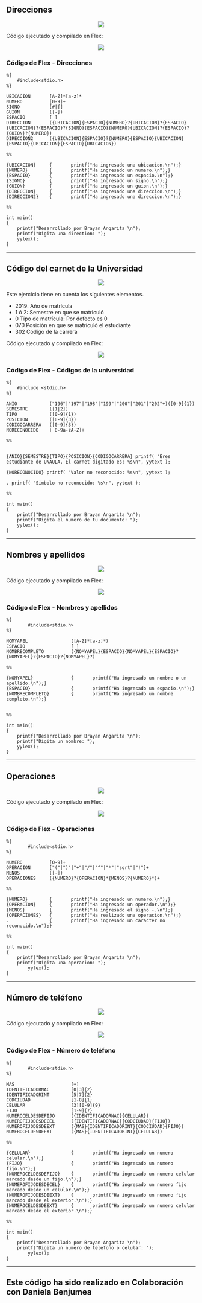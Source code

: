 ## Direcciones

<p align="center">
	<img src="https://github.com/BrayanAngaritaR/flex/blob/master/images/direcciones.png">
</p>

Código ejecutado y compilado en Flex:

<p align="center">
	<img src="https://github.com/BrayanAngaritaR/flex/blob/master/images/direcciones-flex.png">
</p>

### Código de Flex - Direcciones

```
%{
	#include<stdio.h>
%}

UBICACION       [A-Z]*[a-z]*
NUMERO          [0-9]+
SIGNO           [#|∫]
GUION           ([-])
ESPACIO         [ ]
DIRECCION       ({UBICACION}{ESPACIO}{NUMERO}?{UBICACION}?{ESPACIO}{UBICACION}?{ESPACIO}?{SIGNO}{ESPACIO}{NUMERO}{UBICACION}?{ESPACIO}?{GUION}?{NUMERO})
DIRECCION2      ({UBICACION}{ESPACIO}?{NUMERO}{ESPACIO}{UBICACION}{ESPACIO}{UBICACION}{ESPACIO}{UBICACION})

%%

{UBICACION}     {       printf("Ha ingresado una ubicacion.\n");}
{NUMERO}        {       printf("Ha ingresado un numero.\n");}
{ESPACIO}       {       printf("Ha ingresado un espacio.\n");}
{SIGNO}         {       printf("Ha ingresado un signo.\n");}
{GUION}         {       printf("Ha ingresado un guion.\n");}
{DIRECCION}     {       printf("Ha ingresado una direccion.\n");}
{DIRECCION2}    {       printf("Ha ingresado una direccion.\n");}

%%

int main()
{
	printf("Desarrollado por Brayan Angarita \n");
	printf("Digita una direction: ");
	yylex();
}
```
___________________________

## Código del carnet de la Universidad

<p align="center">
	<img src="https://github.com/BrayanAngaritaR/flex/blob/master/images/universidad.png">
</p>

Este ejercicio tiene en cuenta los siguientes elementos.

- 2019: Año de matrícula 
- 1 ó 2: Semestre en que se matriculó 
- 0 Tipo de matrícula: Por defecto es 0 
- 070 Posición en que se matriculó el estudiante 
- 302 Código de la carrera 

Código ejecutado y compilado en Flex:

<p align="center">
	<img src="https://github.com/BrayanAngaritaR/flex/blob/master/images/universidad-flex.png">
</p>


### Código de Flex - Códigos de la universidad

```
%{
	#include <stdio.h>
%}

ANIO            ("196"|"197"|"198"|"199"|"200"|"201"|"202"+)([0-9]{1}) 
SEMESTRE        ([1|2]) 
TIPO            ([0-9]{1}) 
POSICION        ([0-9]{3}) 
CODIGOCARRERA   ([0-9]{3}) 
NORECONOCIDO    [ 0-9a-zA-Z]+ 

%% 


{ANIO}{SEMESTRE}{TIPO}{POSICION}{CODIGOCARRERA} printf( "Eres estudiante de UNAULA. El carnet digitado es: %s\n", yytext ); 

{NORECONOCIDO} printf( "Valor no reconocido: %s\n", yytext ); 

. printf( "Simbolo no reconocido: %s\n", yytext ); 

%% 

int main()
{
	printf("Desarrollado por Brayan Angarita \n");
	printf("Digita el numero de tu documento: ");
	yylex(); 
} 
```
___________________________

## Nombres y apellidos

<p align="center">
	<img src="https://github.com/BrayanAngaritaR/flex/blob/master/images/nombresyapellidos.png">
</p>

Código ejecutado y compilado en Flex:

<p align="center">
	<img src="https://github.com/BrayanAngaritaR/flex/blob/master/images/nombresyapellidos-flex.png">
</p>

### Código de Flex - Nombres y apellidos

```
%{
        #include<stdio.h>
%}

NOMYAPEL                ([A-Z]*[a-z]*)
ESPACIO                 [ ]
NOMBRECOMPLETO          ({NOMYAPEL}{ESPACIO}{NOMYAPEL}{ESPACIO}?{NOMYAPEL}?{ESPACIO}?{NOMYAPEL}?)

%%

{NOMYAPEL}              {       printf("Ha ingresado un nombre o un apellido.\n");}
{ESPACIO}               {       printf("Ha ingresado un espacio.\n");}
{NOMBRECOMPLETO}        {       printf("Ha ingresado un nombre completo.\n");}


%%

int main()
{
	printf("Desarrollado por Brayan Angarita \n");
	printf("Digita un nombre: ");
	yylex();
}
```
___________________________

## Operaciones

<p align="center">
	<img src="https://github.com/BrayanAngaritaR/flex/blob/master/images/operaciones.png">
</p>

Código ejecutado y compilado en Flex:

<p align="center">
	<img src="https://github.com/BrayanAngaritaR/flex/blob/master/images/operaciones-flex.png">
</p>

### Código de Flex - Operaciones

```
%{
        #include<stdio.h>
%}

NUMERO          [0-9]+
OPERACION       ["("|")"|"+"|"/"|"^"|"*"|"sqrt"|"!"]+
MENOS           ([-])
OPERACIONES     ({NUMERO}?{OPERACION}*{MENOS}?{NUMERO}*)+

%%

{NUMERO}        {       printf("Ha ingresado un numero.\n");}
{OPERACION}     {       printf("Ha ingresado un operador.\n");}
{MENOS}         {       printf("Ha ingresado el signo -.\n");}
{OPERACIONES}   {       printf("Ha realizado una operacion.\n");}
.               {       printf("Ha ingresado un caracter no reconocido.\n");}

%%

int main()
{
	printf("Desarrollado por Brayan Angarita \n");
	printf("Digita una operacion: ");
        yylex();
}
```
___________________________

## Número de teléfono

<p align="center">
	<img src="https://github.com/BrayanAngaritaR/flex/blob/master/images/fijoocelular.png">
</p>

Código ejecutado y compilado en Flex:

<p align="center">
	<img src="https://github.com/BrayanAngaritaR/flex/blob/master/images/fijoocelular-flex.png">
</p>

### Código de Flex - Número de teléfono

```
%{
        #include<stdio.h>
%}

MAS                     [+]
IDENTIFICADORNAC        [0|3]{2}
IDENTIFICADORINT        [5|7]{2}
CODCIUDAD               [1-8]{1}
CELULAR                 [3][0-9]{9}
FIJO                    [1-9]{7}
NUMEROCELDESDEFIJO      ({IDENTIFICADORNAC}{CELULAR})
NUMEROFIJODESDECEL      ({IDENTIFICADORNAC}{CODCIUDAD}{FIJO})
NUMEROFIJODESDEEXT      ({MAS}{IDENTIFICADORINT}{CODCIUDAD}{FIJO})
NUMEROCELDESDEEXT       ({MAS}{IDENTIFICADORINT}{CELULAR})

%%

{CELULAR}               {       printf("Ha ingresado un numero celular.\n");}
{FIJO}                  {       printf("Ha ingresado un numero fijo.\n");}
{NUMEROCELDESDEFIJO}    {       printf("Ha ingresado un numero celular marcado desde un fijo.\n");}
{NUMEROFIJODESDECEL}    {       printf("Ha ingresado un numero fijo marcado desde un celular.\n");}
{NUMEROFIJODESDEEXT}    {       printf("Ha ingresado un numero fijo marcado desde el exterior.\n");}
{NUMEROCELDESDEEXT}     {       printf("Ha ingresado un numero celular marcado desde el exterior.\n");}

%%

int main()
{
	printf("Desarrollado por Brayan Angarita \n");
	printf("Digita un numero de telefono o celular: ");
        yylex();
}
```
___________________________

## Este código ha sido realizado en Colaboración con Daniela Benjumea
